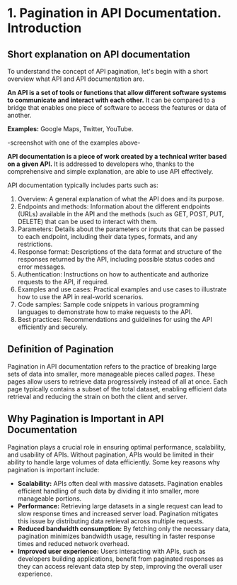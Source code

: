 # 1. Pagination in API Documentation. Introduction

## Short explanation on API documentation

To understand the concept of API pagination, let's begin with a short overview what API and API documentation are. 

**An API is a set of tools or functions that allow different software systems to communicate and interact with each other.** It can be compared to a bridge that enables one piece of software to access the features or data of another.

**Examples:** Google Maps, Twitter, YouTube.

-screenshot with one of the examples above-

**API documentation is a piece of work created by a technical writer based on a given API.** It is addressed to developers who, thanks to the comprehensive and simple explanation, are able to use API effectively. 

API documentation typically includes parts such as:

1. Overview: A general explanation of what the API does and its purpose.
2. Endpoints and methods: Information about the different endpoints (URLs) available in the API and the methods (such as GET, POST, PUT, DELETE) that can be used to interact with them.
3. Parameters: Details about the parameters or inputs that can be passed to each endpoint, including their data types, formats, and any restrictions.
4. Response format: Descriptions of the data format and structure of the responses returned by the API, including possible status codes and error messages.
5. Authentication: Instructions on how to authenticate and authorize requests to the API, if required.
6. Examples and use cases: Practical examples and use cases to illustrate how to use the API in real-world scenarios.
7. Code samples: Sample code snippets in various programming languages to demonstrate how to make requests to the API.
8. Best practices: Recommendations and guidelines for using the API efficiently and securely.

## Definition of Pagination
Pagination in API documentation refers to the practice of breaking large sets of data into smaller, more manageable pieces called <em>pages</em>. These pages allow users to retrieve data progressively instead of all at once. Each page typically contains a subset of the total dataset, enabling efficient data retrieval and reducing the strain on both the client and server.

## Why Pagination is Important in API Documentation
Pagination plays a crucial role in ensuring optimal performance, scalability, and usability of APIs. Without pagination, APIs would be limited in their ability to handle large volumes of data efficiently. Some key reasons why pagination is important include:
- **Scalability:** APIs often deal with massive datasets. Pagination enables efficient handling of such data by dividing it into smaller, more manageable portions.
- **Performance:** Retrieving large datasets in a single request can lead to slow response times and increased server load. Pagination mitigates this issue by distributing data retrieval across multiple requests.
- **Reduced bandwidth consumption:** By fetching only the necessary data, pagination minimizes bandwidth usage, resulting in faster response times and reduced network overhead.
- **Improved user experience:** Users interacting with APIs, such as developers building applications, benefit from paginated responses as they can access relevant data step by step, improving the overall user experience.


